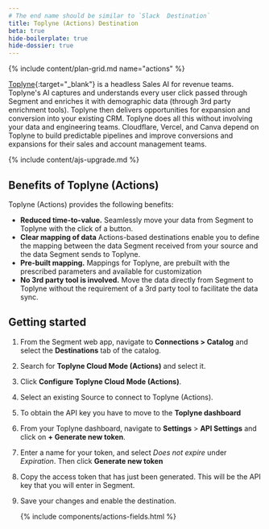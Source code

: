 ```yaml
---
# The end name should be similar to `Slack  Destination`
title: Toplyne (Actions) Destination
beta: true
hide-boilerplate: true
hide-dossier: true
---
```


<!-- This template is meant for Actions-based destinations that do not have an existing Classic or non-Actions-based version. For Actions Destinations that are a new version of a classic destination, see the doc-template-update.md template. -->

{% include content/plan-grid.md name="actions" %}

[Toplyne](https://www.toplyne.io/){:target="_blank"} is a headless Sales AI for revenue teams. Toplyne's AI captures and understands every user click passed through Segment and enriches it with demographic data (through 3rd party enrichment tools). Toplyne then delivers opportunities for expansion and conversion into your existing CRM. Toplyne does all this without involving your data and engineering teams. Cloudflare, Vercel, and Canva depend on Toplyne to build predictable pipelines and improve conversions and expansions for their sales and account management teams.

<!-- This include describes the requirement of A.js 2.0 or higher for Actions compatibility, and is required if your destination has a web component. -->

{% include content/ajs-upgrade.md %}

<!-- In the section below, explain the value of this actions-based destination. If you don't have a classic version of the destination, remove this section. -->

## Benefits of Toplyne (Actions)

Toplyne (Actions) provides the following benefits:

- **Reduced time-to-value.** Seamlessly move your data from Segment to Toplyne with the click of a button.
- **Clear mapping of data** Actions-based destinations enable you to define the mapping between the data Segment received from your source and the data Segment sends to Toplyne.
- **Pre-built mapping.** Mappings for Toplyne, are prebuilt with the prescribed parameters and available for customization
- **No 3rd party tool is involved.** Move the data directly from Segment to Toplyne without the requirement of a 3rd party tool to facilitate the data sync.
<!-- The section below explains how to enable and configure the destination. Include any configuration steps not captured below. For example, obtaining an API key from your platform and any configuration steps required to connect to the destination. -->

## Getting started

1. From the Segment web app, navigate to **Connections > Catalog** and select the **Destinations** tab of the catalog.
2. Search for **Toplyne Cloud Mode (Actions)** and select it.
3. Click **Configure Toplyne Cloud Mode (Actions)**.
4. Select an existing Source to connect to Toplyne (Actions).
5. To obtain the API key you have to move to the **Toplyne dashboard**
6. From your Toplyne dashboard, navigate to **Settings** > **API Settings** and click on **+ Generate new token**.
7. Enter a name for your token, and select *Does not expire* under _Expiration_. Then click **Generate new token**
8. Copy the access token that has just been generated. This will be the API key that you will enter in Segment.
9. Save your changes and enable the destination.

   <!-- The line below renders a table of connection settings (if applicable), Pre-built Mappings, and available actions. -->

   {% include components/actions-fields.html %}
   <!--
   Additional ContextInclude additional information that you think will be useful to the user here. For information that is specific to an individual mapping, please add that as a comment so that the Segment docs team can include it in the auto-generated content for that mapping.
   -->
